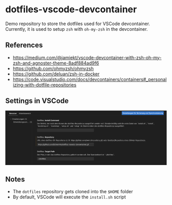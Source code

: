 # dotfiles-vscode-devcontainer

Demo repository to store the dotfiles used for VSCode devcontainer. Currently, it is used to setup `zsh` with `oh-my-zsh` in the devcontainer.

## References

- <https://medium.com/@jamiekt/vscode-devcontainer-with-zsh-oh-my-zsh-and-agnoster-theme-8adf884ad9f6>
- <https://github.com/ohmyzsh/ohmyzsh>
- <https://github.com/deluan/zsh-in-docker>
- <https://code.visualstudio.com/docs/devcontainers/containers#_personalizing-with-dotfile-repositories>

## Settings in VSCode

![alt text](.img/settings.png)


## Notes

- The `dotfiles` repository gets cloned into the `$HOME` folder
- By default, VSCode will execute the `install.sh` script
